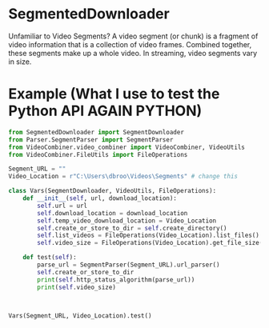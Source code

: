 # SegmentedDownloader
Unfamiliar to Video Segments?
A video segment (or chunk) is a fragment of video information that is a collection of video frames. Combined together, these segments make up a whole video. In streaming, video segments vary in size.

# Example (What I use to test the Python API **AGAIN PYTHON**)
```python
from SegmentedDownloader import SegmentDownloader
from Parser.SegmentParser import SegmentParser
from VideoCombiner.video_combiner import VideoCombiner, VideoUtils
from VideoCombiner.FileUtils import FileOperations

Segment_URL = ""
Video_Location = r"C:\Users\dbroo\Videos\Segments" # change this

class Vars(SegmentDownloader, VideoUtils, FileOperations):
    def __init__(self, url, download_location):
        self.url = url
        self.download_location = download_location
        self.temp_video_download_location = Video_Location
        self.create_or_store_to_dir = self.create_directory()
        self.list_videos = FileOperations(Video_Location).list_files()
        self.video_size = FileOperations(Video_Location).get_file_size(self.list_videos)

    def test(self):
        parse_url = SegmentParser(Segment_URL).url_parser()
        self.create_or_store_to_dir
        print(self.http_status_algorithm(parse_url))
        print(self.video_size)



Vars(Segment_URL, Video_Location).test()
```
